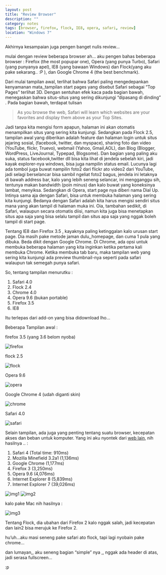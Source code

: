 ```yaml
---
layout: post
title: "Review Browser"
description: ""
category: notes
tags: [browser, firefox, flock, IE8, opera, safari, review]
location: "Windows 7"
---
```


Akhirnya kesampaian juga  pengen banget nulis review…

mulai dengan review beberapa browser ah… aku pengen bahas beberapa browser : Firefox (the most popupar one), Opera (yang punya Turbo), Safari (yang punyanya apel), IE8 (yang bawaan Windows) dan Flock(yang aku pake sekarang.. :P ), dan Google Chrome 4 (the best benchmark).

<!--more-->

Dari mulai tampilan awal, terlihat bahwa Safari paling mengedepankan kenyamanan mata,,tampilan start pages yang disebut Safari sebagai “Top Pages” terlihat 3D.  Dengan sentuhan efek kaca pada bagian bawah, menegaskan bahwa situs-situs yang sering dikunjungi “dipasang di dinding” .  Pada bagian bawah, terdapat tulisan

>As you browse the web, Safari will learn which websites are your favorites and display them above as your Top Sites.
>

Jadi tanpa kita mengisi form apapun, halaman ini akan otomatis menampilkan situs yang sering kita kunjungi.  Sedangkan pada Flock 2.5, tampilan awal yang diberikan adalah feature dan halaman login untuk situs jejaring sosial, (facebook, twitter, dan myspace), sharing foto dan video (YouTube, flickr, Truevo), webmail (Yahoo, Gmail,AOL), dan Blog (Blogger, WordPress, LiveJournal, Typepad, Blogsome). Dan bagian yang paling aku suka, status facebook,twitter dll bisa kita lihat di jendela sebelah kiri, jadi kayak explorer-nya windows, bisa juga nampilin status email. Lucunya lagi ada tombol juga buwat nampilin foto2 dari flickr ato video2 dari YouTube, jadi selagi berselancar bisa sambil ngeliat foto2 bagus, jendela ini letaknya di bawah address bar, kalo yang lebih seneng selancar, ini mengganggu sih,  tentunya makan bandwidth (poin minus) dan kalo buwat yang koneksinya lambat, menyiksa. Sedangkan di Opera, start page nya diberi nama Dial Up. Intinya sama aja dengan Safari, bisa untuk membuka halaman yang sering kita kunjungi. Bedanya dengan Safari adalah kita harus mengisi sendiri situs mana yang akan tampil di halaman muka ini. Oia, tambahan sedikit, di Safari, walaupun secara otomatis diisi, namun kita juga bisa menetapkan situs apa saja yang bisa selalu tampil dan situs apa saja yang nggak boleh tampil di start page.

Tentang IE8 dan Firefox 3.5 , kayaknya paling ketinggalan kalo urusan start page. Dia masih pake metode jaman dulu,,homepage, dan cuma 1 pula yang dibuka. Beda dikit dengan Google Chrome. Di Chrome, ada opsi untuk membuka beberapa halaman yang kita inginkan ketika pertama kali membuka Chrome. Ketika membuka tab baru, maka tampilan web yang sering kita kunjungi ada preview thumbnail-nya seperti pada safari walaupun tak semegah punya safari.

So, tentang tampilan menurutku :

1. Safari 4.0
2. Flock 2.4
3. Chrome 4.0
4. Opera 9.6 (bukan portable)
5. Firefox 3.5
6. IE8

Itu terlepas dari add-on yang bisa didownload lho…

Beberapa Tampilan awal :

firefox 3.5 (yang 3.6 belom nyoba)

![firefox][]

flock 2.5

![flock][]

Opera 9.6

![opera][]

Google Chrome 4 (udah diganti skin)

![chrome][]

Safari 4.0

![safari][]

Selain tampilan, ada juga yang penting tentang suatu browser, kecepatan akses dan beban untuk komputer. Yang ini aku nyontek dari [web lain][weblain], nih hasilnya .. :
1. Safari 4 (Total time: 910ms)
2. Mozilla Minefield 3.2a1 (1,136ms)
3. Google Chrome (1,177ms)
4. Firefox 3 (3,250ms)
5. Opera 9.6 (4,076ms)
6. Internet Explorer 8 (5,839ms)
7. Internet Explorer 7 (39,026ms)

![img1][]
![img2][]

kalo pake Mac nih hasilnya :

![img3][]

Tentang Flock, dia ubahan dari Firefox 2 kalo nggak salah, jadi kecepatan dan lain2 bisa merujuk ke Firefox 2.

hu’uh…aku masi seneng pake safari ato flock, tapi lagi nyobain pake chrome…

dan lumayan,, aku seneng bagian “simple” nya ,, nggak ada header di atas, jadi serasa fullscreen…

:p

[flock]:http://rudi4p.files.wordpress.com/2009/11/flock.jpg?w=300&h=235
[firefox]:http://rudi4p.files.wordpress.com/2009/11/firefox1.jpg?w=300&h=298
[opera]:http://rudi4p.files.wordpress.com/2009/11/opera.jpg?w=300&h=235
[chrome]:http://rudi4p.files.wordpress.com/2009/11/chrome.jpg?w=300&h=235
[safari]:http://rudi4p.files.wordpress.com/2009/11/safari.jpg?w=300&h=235
[weblain]:http://news.zdnet.com/2100-9595_22-272792.html
[img1]:http://rudi4p.files.wordpress.com/2009/11/pc_benchmarks1425.jpg?w=300&h=182
[img2]:http://rudi4p.files.wordpress.com/2009/11/pc_benchmarks2425.jpg?w=300&h=201
[img3]:http://rudi4p.files.wordpress.com/2009/11/mac_benchmarks1425.jpg?w=300&h=192